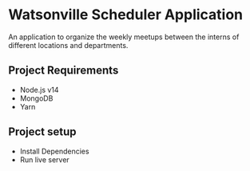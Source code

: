 # Watsonville Scheduler Application

An application to organize the weekly meetups between the interns of different locations and departments.


## Project Requirements 
- Node.js v14
- MongoDB
- Yarn

## Project setup
- Install Dependencies
- Run live server
